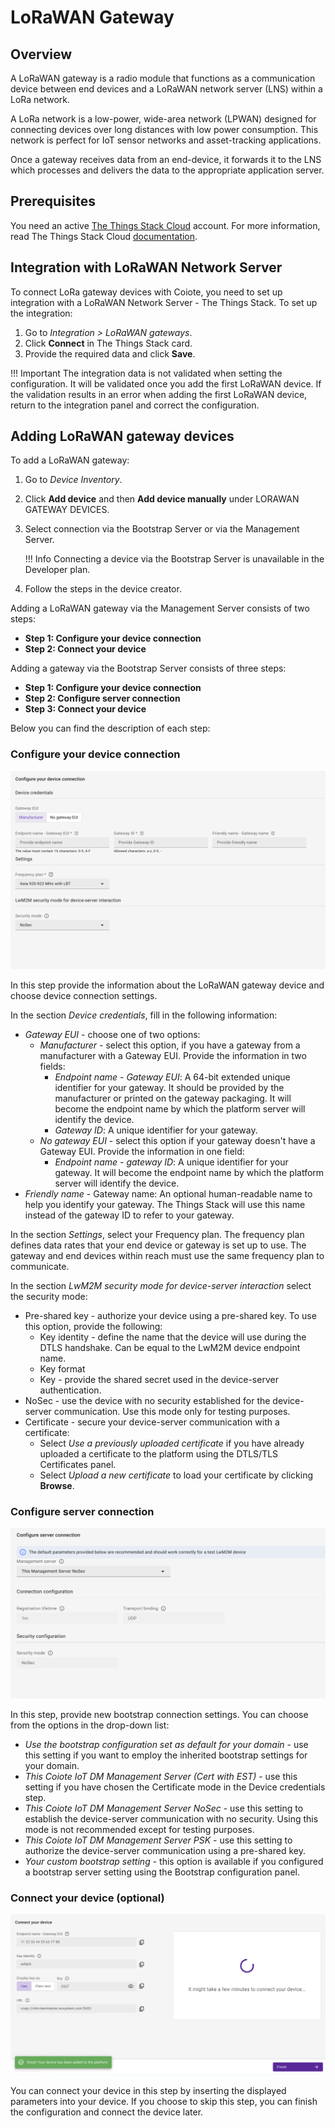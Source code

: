 # LoRaWAN Gateway

## Overview

A LoRaWAN gateway is a radio module that functions as a communication device between end devices and a LoRaWAN network server (LNS) within a LoRa network.

A LoRa network is a low-power, wide-area network (LPWAN) designed for connecting devices over long distances with low power consumption. This network is perfect for IoT sensor networks and asset-tracking applications.

Once a gateway receives data from an end-device, it forwards it to the LNS which processes and delivers the data to the appropriate application server.

## Prerequisites

You need an active [The Things Stack Cloud](https://www.thethingsindustries.com/stack/plans/) account. For more information, read The Things Stack Cloud [documentation](https://www.thethingsindustries.com/docs/the-things-stack/cloud/).

## Integration with LoRaWAN Network Server

To connect LoRa gateway devices with Coiote, you need to set up integration with a LoRaWAN Network Server - The Things Stack. To set up the integration:

1. Go to *Integration > LoRaWAN gateways*.
2. Click **Connect** in The Things Stack card.
3. Provide the required data and click **Save**.

!!! Important
    The integration data is not validated when setting the configuration. It will be validated once you add the first LoRaWAN device. If the validation results in an error when adding the first LoRaWAN device, return to the integration panel and correct the configuration.

## Adding LoRaWAN gateway devices

To add a LoRaWAN gateway:

1. Go to *Device Inventory*.
2. Click **Add device** and then **Add device manually** under LORAWAN GATEWAY DEVICES.
3. Select connection via the Bootstrap Server or via the Management Server.

    !!! Info
        Connecting a device via the Bootstrap Server is unavailable in the Developer plan.

4. Follow the steps in the device creator.

Adding a LoRaWAN gateway via the Management Server consists of two steps: 

- **Step 1: Configure your device connection**
- **Step 2: Connect your device** 

Adding a gateway via the Bootstrap Server consists of three steps: 

- **Step 1: Configure your device connection** 
- **Step 2: Configure server connection**
- **Step 3: Connect your device**

Below you can find the description of each step:

### Configure your device connection
		
![Step 1](images/Step_1.png)

In this step provide the information about the LoRaWAN gateway device and choose device connection settings.
		
In the section *Device credentials*, fill in the following information:

- *Gateway EUI* - choose one of two options:
    - *Manufacturer* - select this option, if you have a gateway from a manufacturer with a Gateway EUI. Provide the information in two fields:
        - *Endpoint name - Gateway EUI*: A 64-bit extended unique identifier for your gateway. It should be provided by the manufacturer or printed on the gateway packaging. It will become the endpoint name by which the platform server will identify the device.
        - *Gateway ID*:  A unique identifier for your gateway.
    - *No gateway EUI* - select this option if your gateway doesn't have a Gateway EUI. Provide the information in one field:
        - *Endpoint name - gateway ID*: A unique identifier for your gateway. It will become the endpoint name by which the platform server will identify the device.
- *Friendly name* - Gateway name: An optional human-readable name to help you identify your gateway. The Things Stack will use this name instead of the gateway ID to refer to your gateway.

In the section *Settings*, select your Frequency plan. The frequency plan defines data rates that your end device or gateway is set up to use. The gateway and end devices within reach must use the same frequency plan to communicate. 

In the section *LwM2M security mode for device-server interaction* select the security mode:

- Pre-shared key - authorize your device using a pre-shared key. To use this option, provide the following:
    - Key identity - define the name that the device will use during the DTLS handshake. Can be equal to the LwM2M device endpoint name.
    - Key format 
    - Key - provide the shared secret used in the device-server authentication.
- NoSec - use the device with no security established for the device-server communication. Use this mode only for testing purposes.
- Certificate - secure your device-server communication with a certificate:
    - Select *Use a previously uploaded certificate* if you have already uploaded a certificate to the platform using the DTLS/TLS Certificates panel.
    - Select *Upload a new certificate* to load your certificate by clicking **Browse**.

### Configure server connection

![Step 2](images/Step_2.png)

In this step, provide new bootstrap connection settings. You can choose from the options in the drop-down list:

- *Use the bootstrap configuration set as default for your domain* - use this setting if you want to employ the inherited bootstrap settings for your domain.
- *This Coiote IoT DM Management Server (Cert with EST)* - use this setting if you have chosen the Certificate mode in the Device credentials step.
- *This Coiote IoT DM Management Server NoSec* - use this setting to establish the device-server communication with no security. Using this mode is not recommended except for testing purposes.
- *This Coiote IoT DM Management Server PSK* - use this setting to authorize the device-server communication using a pre-shared key.
- *Your custom bootstrap setting* - this option is available if you configured a bootstrap server setting using the Bootstrap configuration panel.

### Connect your device (optional)

![Step 3](images/Step_3.png)

You can connect your device in this step by inserting the displayed parameters into your device. If you choose to skip this step, you can finish the configuration and connect the device later.


